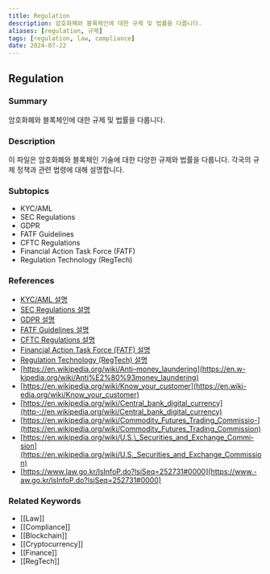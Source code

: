 ```yaml
---
title: Regulation
description: 암호화폐와 블록체인에 대한 규제 및 법률을 다룹니다.
aliases: [regulation, 규제]
tags: [regulation, law, compliance]
date: 2024-07-22
---
```


## Regulation

### Summary

암호화폐와 블록체인에 대한 규제 및 법률을 다룹니다.

### Description

이 파일은 암호화폐와 블록체인 기술에 대한 다양한 규제와 법률을 다룹니다. 각국의 규제 정책과 관련 법령에 대해 설명합니다.

### Subtopics

- KYC/AML
- SEC Regulations
- GDPR
- FATF Guidelines
- CFTC Regulations
- Financial Action Task Force (FATF)
- Regulation Technology (RegTech)

### References

- [KYC/AML 설명](https://en.wikipedia.org/wiki/Know_your_customer)
- [SEC Regulations 설명](https://en.wikipedia.org/wiki/U.S._Securities_and_Exchange_Commission)
- [GDPR 설명](https://en.wikipedia.org/wiki/General_Data_Protection_Regulation)
- [FATF Guidelines 설명](https://en.wikipedia.org/wiki/Financial_Action_Task_Force_on_Money_Laundering)
- [CFTC Regulations 설명](https://en.wikipedia.org/wiki/Commodity_Futures_Trading_Commission)
- [Financial Action Task Force (FATF) 설명](https://en.wikipedia.org/wiki/Financial_Action_Task_Force_on_Money_Laundering)
- [Regulation Technology (RegTech) 설명](https://en.wikipedia.org/wiki/RegTech)
- [https://en.wikipedia.org/wiki/Anti–money_laundering](https://en.w-kipedia.org/wiki/Anti%E2%80%93money_laundering)
- [https://en.wikipedia.org/wiki/Know_your_customer](https://en.wiki-edia.org/wiki/Know_your_customer)
- [https://en.wikipedia.org/wiki/Central_bank_digital_currency](http-://en.wikipedia.org/wiki/Central_bank_digital_currency)
- [https://en.wikipedia.org/wiki/Commodity_Futures_Trading_Commissio-](https://en.wikipedia.org/wiki/Commodity_Futures_Trading_Commission)
- [https://en.wikipedia.org/wiki/U.S.\_Securities_and_Exchange_Commi-sion](https://en.wikipedia.org/wiki/U.S._Securities_and_Exchange_Commission)
- [https://www.law.go.kr/lsInfoP.do?lsiSeq=252731#0000](https://www.-aw.go.kr/lsInfoP.do?lsiSeq=252731#0000)

### Related Keywords

- [[Law]]
- [[Compliance]]
- [[Blockchain]]
- [[Cryptocurrency]]
- [[Finance]]
- [[RegTech]]
